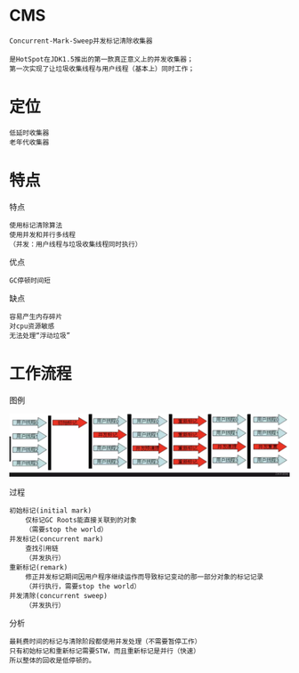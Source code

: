 
# CMS

    Concurrent-Mark-Sweep并发标记清除收集器
    
    是HotSpot在JDK1.5推出的第一款真正意义上的并发收集器；
    第一次实现了让垃圾收集线程与用户线程（基本上）同时工作；

# 定位

    低延时收集器
    老年代收集器

# 特点

特点

    使用标记清除算法
    使用并发和并行多线程
    （并发：用户线程与垃圾收集线程同时执行）

优点

    GC停顿时间短

缺点

    容易产生内存碎片
    对cpu资源敏感
    无法处理“浮动垃圾”

      
    
# 工作流程

图例

![](https://github.com/RodJohn/JVM/blob/master/img/gccms.png)

过程

    初始标记(initial mark)
        仅标记GC Roots能直接关联到的对象
        （需要stop the world）
    并发标记(concurrent mark)
        查找引用链
        （并发执行）
    重新标记(remark)
        修正并发标记期间因用户程序继续运作而导致标记变动的那一部分对象的标记记录
        （并行执行，需要stop the world）
    并发清除(concurrent sweep)
        （并发执行）
        
分析
        
    最耗费时间的标记与清除阶段都使用并发处理（不需要暂停工作）
    只有初始标记和重新标记需要STW，而且重新标记是并行（快速）
    所以整体的回收是低停顿的。
 
 
 
 